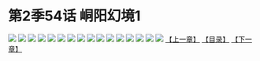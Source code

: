 # 第2季54话 峒阳幻境1
![](https://s1.baozimh.com/scomic/sanyanxiaotianlu-samanhua/0/500-r1s3/1.jpg)
![](https://s1.baozimh.com/scomic/sanyanxiaotianlu-samanhua/0/500-r1s3/2.jpg)
![](https://s1.baozimh.com/scomic/sanyanxiaotianlu-samanhua/0/500-r1s3/3.jpg)
![](https://s1.baozimh.com/scomic/sanyanxiaotianlu-samanhua/0/500-r1s3/4.jpg)
![](https://s1.baozimh.com/scomic/sanyanxiaotianlu-samanhua/0/500-r1s3/5.jpg)
![](https://s1.baozimh.com/scomic/sanyanxiaotianlu-samanhua/0/500-r1s3/6.jpg)
![](https://s1.baozimh.com/scomic/sanyanxiaotianlu-samanhua/0/500-r1s3/7.jpg)
![](https://s1.baozimh.com/scomic/sanyanxiaotianlu-samanhua/0/500-r1s3/8.jpg)
![](https://s1.baozimh.com/scomic/sanyanxiaotianlu-samanhua/0/500-r1s3/9.jpg)
![](https://s1.baozimh.com/scomic/sanyanxiaotianlu-samanhua/0/500-r1s3/10.jpg)
![](https://s1.baozimh.com/scomic/sanyanxiaotianlu-samanhua/0/500-r1s3/11.jpg)
![](https://s1.baozimh.com/scomic/sanyanxiaotianlu-samanhua/0/500-r1s3/12.jpg)
![](https://s1.baozimh.com/scomic/sanyanxiaotianlu-samanhua/0/500-r1s3/13.jpg)
![](https://s1.baozimh.com/scomic/sanyanxiaotianlu-samanhua/0/500-r1s3/14.jpg)
![](https://s1.baozimh.com/scomic/sanyanxiaotianlu-samanhua/0/500-r1s3/15.jpg)
![](https://s1.baozimh.com/scomic/sanyanxiaotianlu-samanhua/0/500-r1s3/16.jpg)
[【上一章】](./500.md)
[【目录】](./README.md)
[【下一章】](./502.md)

